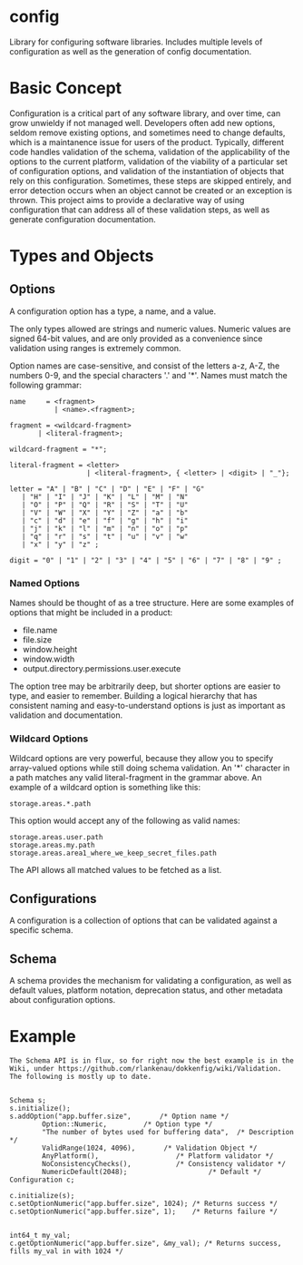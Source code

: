 # config
Library for configuring software libraries.  Includes multiple levels of configuration as well as the generation of config documentation.

# Basic Concept

Configuration is a critical part of any software library, and over time, can grow unwieldy if not managed well.  Developers often add new options, seldom remove existing options, and sometimes need to change defaults, which is a maintanence issue for users of the product.  Typically, different code handles validation of the schema, validation of the applicability of the options to the current platform, validation of the viability of a particular set of configuration options, and validation of the instantiation of objects that rely on this configuration.  Sometimes, these steps are skipped entirely, and error detection occurs when an object cannot be created or an exception is thrown.  This project aims to provide a declarative way of using configuration that can address all of these validation steps, as well as generate configuration documentation.

# Types and Objects

## Options

A configuration option has a type, a name, and a value.

The only types allowed are strings and numeric values.  Numeric values are signed 64-bit values, and are only provided as a convenience since validation using ranges is extremely common.

Option names are case-sensitive, and consist of the letters a-z, A-Z, the numbers 0-9, and the special characters '.' and '\*'.  Names must match the following grammar:

    name     = <fragment>
               | <name>.<fragment>;

    fragment = <wildcard-fragment>
	       | <literal-fragment>;

    wildcard-fragment = "*";

    literal-fragment = <letter>
                       | <literal-fragment>, { <letter> | <digit> | "_"};
    
    letter = "A" | "B" | "C" | "D" | "E" | "F" | "G"
       | "H" | "I" | "J" | "K" | "L" | "M" | "N"
       | "O" | "P" | "Q" | "R" | "S" | "T" | "U"
       | "V" | "W" | "X" | "Y" | "Z" | "a" | "b" 
       | "c" | "d" | "e" | "f" | "g" | "h" | "i" 
       | "j" | "k" | "l" | "m" | "n" | "o" | "p" 
       | "q" | "r" | "s" | "t" | "u" | "v" | "w" 
       | "x" | "y" | "z" ;
    
    digit = "0" | "1" | "2" | "3" | "4" | "5" | "6" | "7" | "8" | "9" ;

### Named Options

Names should be thought of as a tree structure.  Here are some examples of options that might be included in a product:

* file.name
* file.size
* window.height
* window.width
* output.directory.permissions.user.execute

The option tree may be arbitrarily deep, but shorter options are easier to type, and easier to remember.  Building a logical hierarchy that has consistent naming and easy-to-understand options is just as important as validation and documentation.

### Wildcard Options

Wildcard options are very powerful, because they allow you to specify array-valued options while still doing schema validation. An '\*' character in a path matches any valid literal-fragment in the grammar above.  An example of a wildcard option is something like this:

    storage.areas.*.path

This option would accept any of the following as valid names:

    storage.areas.user.path
    storage.areas.my.path
    storage.areas.area1_where_we_keep_secret_files.path

The API allows all matched values to be fetched as a list.

## Configurations

A configuration is a collection of options that can be validated against a specific schema.  

## Schema

A schema provides the mechanism for validating a configuration, as well as default values, platform notation, deprecation status, and other metadata about configuration options.

# Example

    The Schema API is in flux, so for right now the best example is in the Wiki, under https://github.com/rlankenau/dokkenfig/wiki/Validation.  The following is mostly up to date.


    Schema s;
    s.initialize();
    s.addOption("app.buffer.size",       /* Option name */
            Option::Numeric,         /* Option type */
            "The number of bytes used for buffering data",  /* Description */
            ValidRange(1024, 4096),       /* Validation Object */
            AnyPlatform(),                   /* Platform validator */
            NoConsistencyChecks(),           /* Consistency validator */
            NumericDefault(2048);                    /* Default */
    Configuration c;

    c.initialize(s);
    c.setOptionNumeric("app.buffer.size", 1024); /* Returns success */
    c.setOptionNumeric("app.buffer.size", 1);    /* Returns failure */


    int64_t my_val;
    c.getOptionNumeric("app.buffer.size", &my_val); /* Returns success, fills my_val in with 1024 */ 
